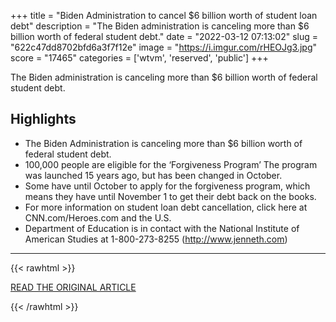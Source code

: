 +++
title = "Biden Administration to cancel $6 billion worth of student loan debt"
description = "The Biden administration is canceling more than $6 billion worth of federal student debt."
date = "2022-03-12 07:13:02"
slug = "622c47dd8702bfd6a3f7f12e"
image = "https://i.imgur.com/rHEOJg3.jpg"
score = "17465"
categories = ['wtvm', 'reserved', 'public']
+++

The Biden administration is canceling more than $6 billion worth of federal student debt.

## Highlights

- The Biden Administration is canceling more than $6 billion worth of federal student debt.
- 100,000 people are eligible for the ‘Forgiveness Program’ The program was launched 15 years ago, but has been changed in October.
- Some have until October to apply for the forgiveness program, which means they have until November 1 to get their debt back on the books.
- For more information on student loan debt cancellation, click here at CNN.com/Heroes.com and the U.S.
- Department of Education is in contact with the National Institute of American Studies at 1-800-273-8255 (http://www.jenneth.com)

---

{{< rawhtml >}}
  <p class="article-category">
    <a target="_blank" href="https://www.wtvm.com/2022/03/09/biden-administration-cancel-6-billion-worth-student-loan-debt/">READ THE ORIGINAL ARTICLE</a>
  </p>
{{< /rawhtml >}}
